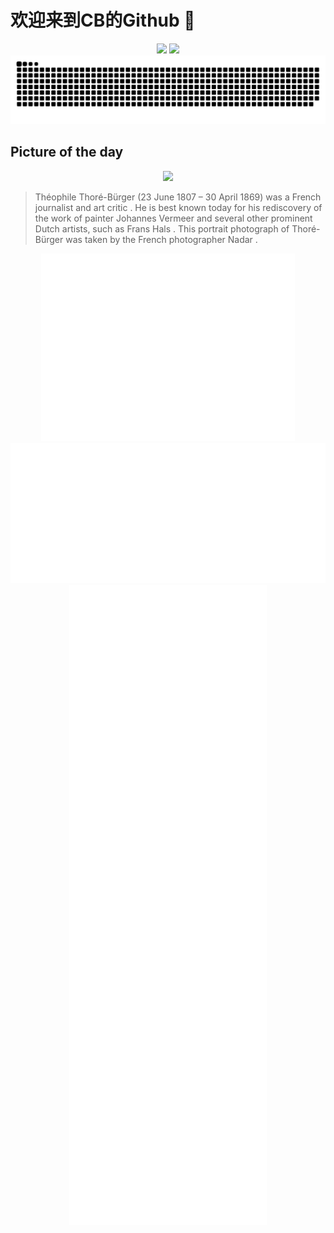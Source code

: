 
# 欢迎来到CB的Github 👋

<div align="center">
  <img height="137px" src="https://github-readme-stats.vercel.app/api?username=SuperCB&show_icons=true&theme=radical" />
  <img height="137px" src="https://github-readme-stats.vercel.app/api/top-langs/?username=SuperCB&hide_title=true&hide_border=true&layout=compact&langs_count=6&text_color=000&icon_color=fff" />
</div>

<div align="center">
 <img  src="./contribution-snake/github-contribution-grid-snake.svg")/>
</div>



## Picture of the day
<div align="center">
  <img width=400px src="https://upload.wikimedia.org/wikipedia/commons/thumb/6/66/Th%C3%A9ophile_Thor%C3%A9_by_Nadar.jpg/450px-Th%C3%A9ophile_Thor%C3%A9_by_Nadar.jpg" />
</div>

>Théophile Thoré-Bürger  (23 June 1807 – 30 April 1869) was a French journalist and  art critic . He is best known today for his rediscovery of the work of painter  Johannes Vermeer  and several other prominent Dutch artists, such as  Frans Hals . This portrait photograph of Thoré-Bürger was taken by the French photographer  Nadar .



<div align="center">
  <img height="300px" src="base_metrics.svg" />
  <img  src="metrics.plugin.calendar.full.svg" />
</div>



<div align="center">
  <img  src="plugin_metrics.svg" /> 
</div>
